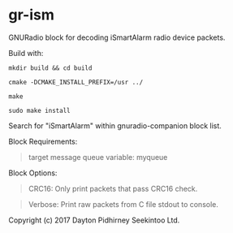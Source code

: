 # gr-ism
GNURadio block for decoding iSmartAlarm radio device packets.

Build with:

 `mkdir build && cd build`

 `cmake -DCMAKE_INSTALL_PREFIX=/usr ../`

 `make`

 `sudo make install`

Search for "iSmartAlarm" within gnuradio-companion block list.

Block Requirements:

> target message queue variable: myqueue

Block Options:

> CRC16: Only print packets that pass CRC16 check.

> Verbose: Print raw packets from C file stdout to console.

Copyright (c) 2017 Dayton Pidhirney Seekintoo Ltd.

